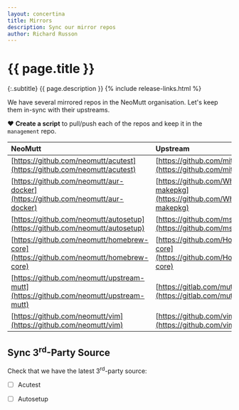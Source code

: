 ```yaml
---
layout: concertina
title: Mirrors
description: Sync our mirror repos
author: Richard Russon
---
```


# {{ page.title }}

{:.subtitle}
{{ page.description }}
{% include release-links.html %}

We have several mirrored repos in the NeoMutt organisation.
Let's keep them in-sync with their upstreams.

:heart: **Create a script** to pull/push each of the repos and keep it in the `management` repo.

| NeoMutt                                                                              | Upstream                                                                                     |
| :----------------------------------------------------------------------------------- | :------------------------------------------------------------------------------------------- |
| [https://github.com/neomutt/acutest](https://github.com/neomutt/acutest)             | [https://github.com/mity/acutest](https://github.com/mity/acutest)                           |
| [https://github.com/neomutt/aur-docker](https://github.com/neomutt/aur-docker)       | [https://github.com/WhyNotHugo/docker-makepkg](https://github.com/WhyNotHugo/docker-makepkg) |
| [https://github.com/neomutt/autosetup](https://github.com/neomutt/autosetup)         | [https://github.com/msteveb/autosetup](https://github.com/msteveb/autosetup)                 |
| [https://github.com/neomutt/homebrew-core](https://github.com/neomutt/homebrew-core) | [https://github.com/Homebrew/homebrew-core](https://github.com/Homebrew/homebrew-core)       |
| [https://github.com/neomutt/upstream-mutt](https://github.com/neomutt/upstream-mutt) | [https://gitlab.com/muttmua/mutt.git](https://gitlab.com/muttmua/mutt.git)                   |
| [https://github.com/neomutt/vim](https://github.com/neomutt/vim)                     | [https://github.com/vim/vim](https://github.com/vim/vim)                                     |

## Sync 3<sup>rd</sup>-Party Source

Check that we have the latest 3<sup>rd</sup>-party source:

- [ ] Acutest
- [ ] Autosetup

